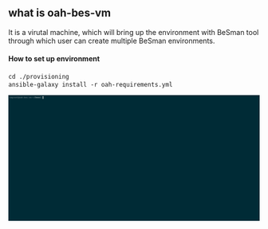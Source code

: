 ## what is oah-bes-vm 

It is a virutal machine, which will bring up the environment with BeSman tool through which user can create multiple BeSman environments. 

####  How to set up environment

```
cd ./provisioning
ansible-galaxy install -r oah-requirements.yml

```
![oah-bes-vm image](./images/bes_install.gif)
